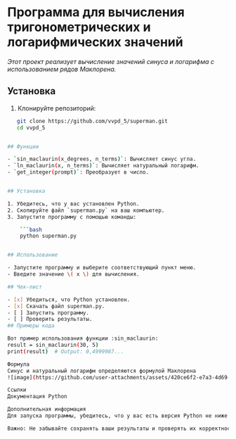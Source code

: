 # Программа для вычисления тригонометрических и логарифмических значений

_Этот проект реализует вычисление значений синуса и логарифма с использованием рядов Маклорена._

## Установка

1. Клонируйте репозиторий:
```bash
   git clone https://github.com/vvpd_5/superman.git
   cd vvpd_5


## Функции

- `sin_maclaurin(x_degrees, n_terms)`: Вычисляет синус угла.
- `ln_maclaurin(x, n_terms)`: Вычисляет натуральный логарифм.
- `get_integer(prompt)`: Преобразует в число.


## Установка

1. Убедитесь, что у вас установлен Python.
2. Скопируйте файл `superman.py` на ваш компьютер.
3. Запустите программу с помощью команды:

    ```bash
    python superman.py


## Использование

- Запустите программу и выберите соответствующий пункт меню.
- Введите значение \( x \) для вычисления.

## Чек-лист

- [x] Убедиться, что Python установлен.
- [x] Скачать файл superman.py.
- [ ] Запустить программу.
- [ ] Проверить результаты.
## Примеры кода

Вот пример использования функции :sin_maclaurin:
result = sin_maclaurin(30, 5)
print(result)  # Output: 0,4999987...

Формула
Синус и натуральный логарифм определяются формулой Маклорена
![image](https://github.com/user-attachments/assets/420ce6f2-e7a3-4d69-925b-383cd6a45909)

Ссылки
Документация Python

Дополнительная информация
Для запуска программы, убедитесь, что у вас есть версия Python не ниже 3.6. Подробные инструкции и описание функций вы можете найти в коде.

Важно: Не забывайте сохранять ваши результаты и проверять их корректность!



